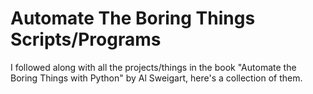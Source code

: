 # Automate The Boring Things Scripts/Programs
I followed along with all the projects/things in the book "Automate the Boring Things with Python" by Al Sweigart, here's a collection of them.
